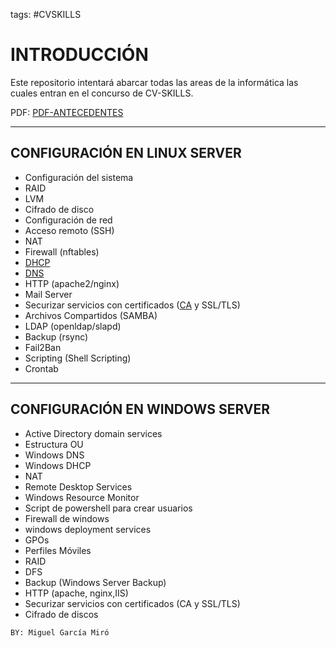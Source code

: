 tags: #CVSKILLS 

# INTRODUCCIÓN

Este repositorio intentará abarcar todas las areas de la informática las cuales entran en el concurso de CV-SKILLS.

PDF:  [PDF-ANTECEDENTES](asir-desc-tecnica.pdf)

---

## CONFIGURACIÓN EN LINUX SERVER
- Configuración del sistema
- RAID
- LVM
- Cifrado de disco
- Configuración de red
- Acceso remoto (SSH)
- NAT
- Firewall (nftables)
- [DHCP](SERVICES/DHCP/THEORY/DHCP.md)
- [DNS](SERVICES/DNS/THEORY/DNS.md)
- HTTP (apache2/nginx)
- Mail Server
- Securizar servicios con certificados ([CA](SERVICES/CERTIFICADOS/CA.md) y SSL/TLS)
- Archivos Compartidos (SAMBA)
- LDAP (openldap/slapd)
- Backup (rsync)
- Fail2Ban
- Scripting (Shell Scripting)
- Crontab

---

## CONFIGURACIÓN EN WINDOWS SERVER
- Active Directory domain services
- Estructura OU
- Windows DNS
- Windows DHCP
- NAT
- Remote Desktop Services
- Windows Resource Monitor
- Script de powershell para crear usuarios
- Firewall de windows
- windows deployment services
- GPOs
- Perfiles Móviles
- RAID
- DFS
- Backup (Windows Server Backup)
- HTTP (apache, nginx,IIS)
- Securizar servicios con certificados (CA y SSL/TLS)
- Cifrado de discos

`BY: Miguel García Miró`
